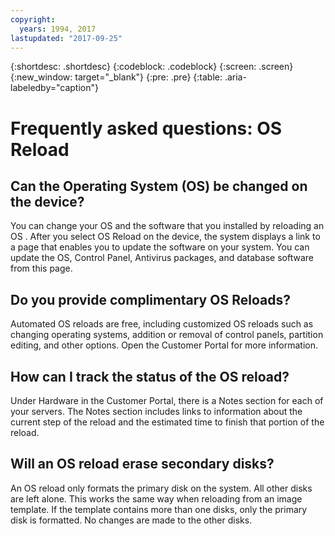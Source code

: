 ```yaml
---
copyright:
  years: 1994, 2017
lastupdated: "2017-09-25"
---
```


{:shortdesc: .shortdesc}
{:codeblock: .codeblock}
{:screen: .screen}
{:new_window: target="_blank"}
{:pre: .pre}
{:table: .aria-labeledby="caption"}

# Frequently asked questions: OS Reload 

## Can the Operating System (OS) be changed on the device?

You can change your OS and the software that you installed by reloading an OS <!--[OS Reload](perform-os-reload-device.html){:new_window}-->. After you select OS Reload on the device, the system displays a link to a page that enables you to update the software on your system. You can update the OS, Control Panel, Antivirus packages, and database software from this page.

## Do you provide complimentary OS Reloads?

Automated OS reloads are free, including customized OS reloads such as changing operating systems, addition or removal of control panels, partition editing, and other options. Open the Customer Portal for more information.

## How can I track the status of the OS reload?

Under Hardware in the Customer Portal, there is a Notes section for each of your servers. The Notes section includes links to information about the current step of the reload and the estimated time to finish that portion of the reload.

## Will an OS reload erase secondary disks?

An OS reload only formats the primary disk on the system. All other disks are left alone. This works the same way when reloading from an image template. If the template contains more than one disks, only the primary disk is formatted. No changes are made to the other disks.
